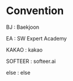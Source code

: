 # Convention

BJ : Baekjoon

EA : SW Expert Academy

KAKAO : kakao

SOFTEER : softeer.ai

else : else

